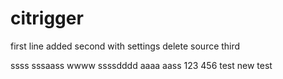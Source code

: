 # citrigger
first line added
second
with settings delete source
third

ssss
sssaass
wwww
ssssdddd
aaaa
aass
123
456
test
new
test
